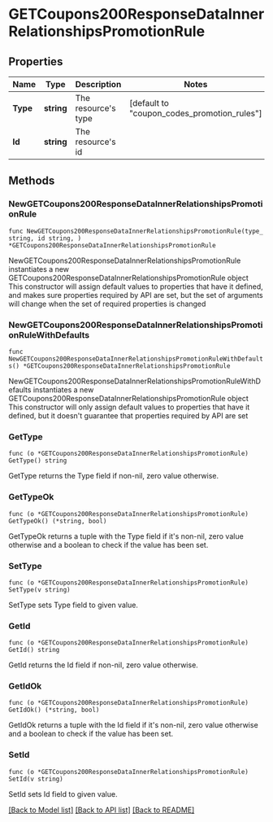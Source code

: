 # GETCoupons200ResponseDataInnerRelationshipsPromotionRule

## Properties

Name | Type | Description | Notes
------------ | ------------- | ------------- | -------------
**Type** | **string** | The resource&#39;s type | [default to "coupon_codes_promotion_rules"]
**Id** | **string** | The resource&#39;s id | 

## Methods

### NewGETCoupons200ResponseDataInnerRelationshipsPromotionRule

`func NewGETCoupons200ResponseDataInnerRelationshipsPromotionRule(type_ string, id string, ) *GETCoupons200ResponseDataInnerRelationshipsPromotionRule`

NewGETCoupons200ResponseDataInnerRelationshipsPromotionRule instantiates a new GETCoupons200ResponseDataInnerRelationshipsPromotionRule object
This constructor will assign default values to properties that have it defined,
and makes sure properties required by API are set, but the set of arguments
will change when the set of required properties is changed

### NewGETCoupons200ResponseDataInnerRelationshipsPromotionRuleWithDefaults

`func NewGETCoupons200ResponseDataInnerRelationshipsPromotionRuleWithDefaults() *GETCoupons200ResponseDataInnerRelationshipsPromotionRule`

NewGETCoupons200ResponseDataInnerRelationshipsPromotionRuleWithDefaults instantiates a new GETCoupons200ResponseDataInnerRelationshipsPromotionRule object
This constructor will only assign default values to properties that have it defined,
but it doesn't guarantee that properties required by API are set

### GetType

`func (o *GETCoupons200ResponseDataInnerRelationshipsPromotionRule) GetType() string`

GetType returns the Type field if non-nil, zero value otherwise.

### GetTypeOk

`func (o *GETCoupons200ResponseDataInnerRelationshipsPromotionRule) GetTypeOk() (*string, bool)`

GetTypeOk returns a tuple with the Type field if it's non-nil, zero value otherwise
and a boolean to check if the value has been set.

### SetType

`func (o *GETCoupons200ResponseDataInnerRelationshipsPromotionRule) SetType(v string)`

SetType sets Type field to given value.


### GetId

`func (o *GETCoupons200ResponseDataInnerRelationshipsPromotionRule) GetId() string`

GetId returns the Id field if non-nil, zero value otherwise.

### GetIdOk

`func (o *GETCoupons200ResponseDataInnerRelationshipsPromotionRule) GetIdOk() (*string, bool)`

GetIdOk returns a tuple with the Id field if it's non-nil, zero value otherwise
and a boolean to check if the value has been set.

### SetId

`func (o *GETCoupons200ResponseDataInnerRelationshipsPromotionRule) SetId(v string)`

SetId sets Id field to given value.



[[Back to Model list]](../README.md#documentation-for-models) [[Back to API list]](../README.md#documentation-for-api-endpoints) [[Back to README]](../README.md)



